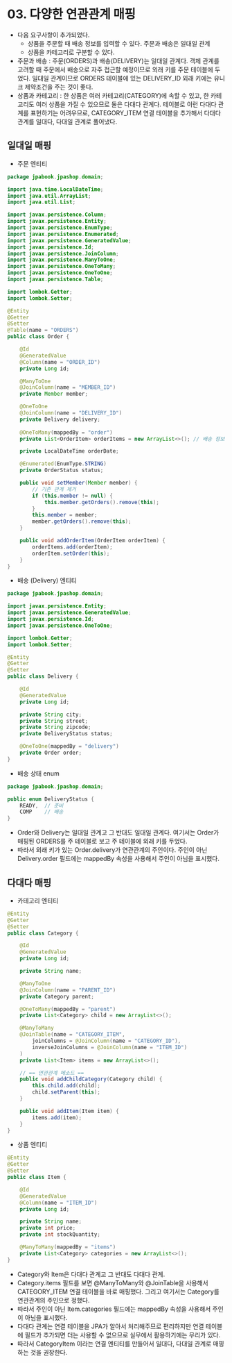 # 03. 다양한 연관관계 매핑
- 다음 요구사항이 추가되었다.
  - 상품을 주문할 때 배송 정보를 입력할 수 있다. 주문과 배송은 일대일 관계
  - 상품을 카테고리로 구분할 수 있다.
- 주문과 배송 : 주문(ORDERS)과 배송(DELIVERY)는 일대일 관계다. 객체 관계를 고려할 때 주문에서 배송으로 자주 접근할 예정이므로 외래 키를 주문 테이블에 두었다. 일대일 관계이므로 ORDERS 
테이블에 있는 DELIVERY_ID 외래 키에는 유니크 제약조건을 주는 것이 좋다.
- 상품과 카테고리 : 한 상품은 여러 카테고리(CATEGORY)에 속할 수 있고, 한 카테고리도 여러 상품을 가질 수 있으므로 둘은 다대다 관계다. 테이블로 이런 다대다 관계를 표현하기는 어려우므로, 
CATEGORY_ITEM 연결 테이블을 추가해서 다대다 관계를 일대다, 다대일 관계로 풀어냈다.

## 일대일 매핑
- 주문 엔티티
```java
package jpabook.jpashop.domain;

import java.time.LocalDateTime;
import java.util.ArrayList;
import java.util.List;

import javax.persistence.Column;
import javax.persistence.Entity;
import javax.persistence.EnumType;
import javax.persistence.Enumerated;
import javax.persistence.GeneratedValue;
import javax.persistence.Id;
import javax.persistence.JoinColumn;
import javax.persistence.ManyToOne;
import javax.persistence.OneToMany;
import javax.persistence.OneToOne;
import javax.persistence.Table;

import lombok.Getter;
import lombok.Setter;

@Entity
@Getter
@Setter
@Table(name = "ORDERS")
public class Order {

	@Id
	@GeneratedValue
	@Column(name = "ORDER_ID")
	private Long id;

	@ManyToOne
	@JoinColumn(name = "MEMBER_ID")
	private Member member;

	@OneToOne
	@JoinColumn(name = "DELIVERY_ID")
	private Delivery delivery;
	
	@OneToMany(mappedBy = "order")
	private List<OrderItem> orderItems = new ArrayList<>(); // 배송 정보

	private LocalDateTime orderDate;

	@Enumerated(EnumType.STRING)
	private OrderStatus status;

	public void setMember(Member member) {
		// 기존 관계 제거
		if (this.member != null) {
			this.member.getOrders().remove(this);
		}
		this.member = member;
		member.getOrders().remove(this);
	}

	public void addOrderItem(OrderItem orderItem) {
		orderItems.add(orderItem);
		orderItem.setOrder(this);
	}
}
```
- 배송 (Delivery) 엔티티
```java
package jpabook.jpashop.domain;

import javax.persistence.Entity;
import javax.persistence.GeneratedValue;
import javax.persistence.Id;
import javax.persistence.OneToOne;

import lombok.Getter;
import lombok.Setter;

@Entity
@Getter
@Setter
public class Delivery {

	@Id
	@GeneratedValue
	private Long id;

	private String city;
	private String street;
	private String zipcode;
	private DeliveryStatus status;

	@OneToOne(mappedBy = "delivery")
	private Order order;
}
```
- 배송 상태 enum
```java
package jpabook.jpashop.domain;

public enum DeliveryStatus {
	READY,	// 준비
	COMP	// 배송
}
```
- Order와 Delivery는 일대일 관계고 그 반대도 일대일 관계다. 여기서는 Order가 매핑된 ORDERS를 주 테이블로 보고 주 테이블에 외래 키를 두었다.
- 따라서 외래 키가 있는 Order.delivery가 연관관계의 주인이다. 주인이 아닌 Delivery.order 필드에는 mappedBy 속성을 사용해서 주인이 아님을 표시했다.

## 다대다 매핑
- 카테고리 엔티티
```java
@Entity
@Getter
@Setter
public class Category {

	@Id
	@GeneratedValue
	private Long id;

	private String name;

	@ManyToOne
	@JoinColumn(name = "PARENT_ID")
	private Category parent;

	@OneToMany(mappedBy = "parent")
	private List<Category> child = new ArrayList<>();

	@ManyToMany
	@JoinTable(name = "CATEGORY_ITEM",
		joinColumns = @JoinColumn(name = "CATEGORY_ID"),
		inverseJoinColumns = @JoinColumn(name = "ITEM_ID")
	)
	private List<Item> items = new ArrayList<>();

	// == 연관관계 메소드 ==
	public void addChildCategory(Category child) {
		this.child.add(child);
		child.setParent(this);
	}

	public void addItem(Item item) {
		items.add(item);
	}
}
```
- 상품 엔티티
```java
@Entity
@Getter
@Setter
public class Item {

	@Id
	@GeneratedValue
	@Column(name = "ITEM_ID")
	private Long id;

	private String name;
	private int price;
	private int stockQuantity;

	@ManyToMany(mappedBy = "items")
	private List<Category> categories = new ArrayList<>();
}
```
- Category와 Item은 다대다 관계고 그 반대도 다대다 관계.
- Category.items 필드를 보면 @ManyToMany와 @JoinTable을 사용해서 CATEGORY_ITEM 연결 테이블을 바로 매핑했다. 그리고 여기서는 Category를 연관관계의 주인으로 정했다.
- 따라서 주인이 아닌 Item.categories 필드에는 mappedBy 속성을 사용해서 주인이 아님을 표시했다.
- 다대다 관계는 연결 테이블을 JPA가 알아서 처리해주므로 편리하지만 연결 테이블에 필드가 추가되면 더는 사용할 수 없으므로 실무에서 활용하기에는 무리가 있다.
- 따라서 CategoryItem 이라는 연결 엔티티를 만들어서 일대다, 다대일 관계로 매핑하는 것을 권장한다.
